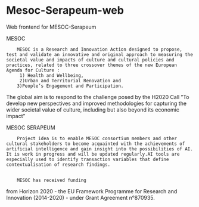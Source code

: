 # Mesoc-Serapeum-web
 Web frontend for MESOC-Serapeum


MESOC

        MESOC is a Research and Innovation Action designed to propose, test and validate an innovative and original approach to measuring the societal value and impacts of culture and cultural policies and practices, related to three crossover themes of the new European Agenda for Culture :
         1) Health and Wellbeing,
         2)Urban and Territorial Renovation and
        3)People’s Engagement and Participation.
The global aim is to respond to the challenge posed by the H2020 Call ”To develop new perspectives and improved methodologies for capturing the wider societal value of culture, including but also beyond its economic impact”


MESOC SERAPEUM

        Project idea is to enable MESOC consortium members and other cultural stakeholders to become acquainted with the achievements of artificial intelligence and gain insight into the possibilities of AI. It is work in progress and will be updated regularly.AI tools are especially used to identify transaction variables that define contextualisation of research findings.
		
		
		MESOC has received funding
from Horizon 2020 - the EU Framework Programme
for Research and Innovation (2014-2020) - 
under Grant Agreement n°870935.
